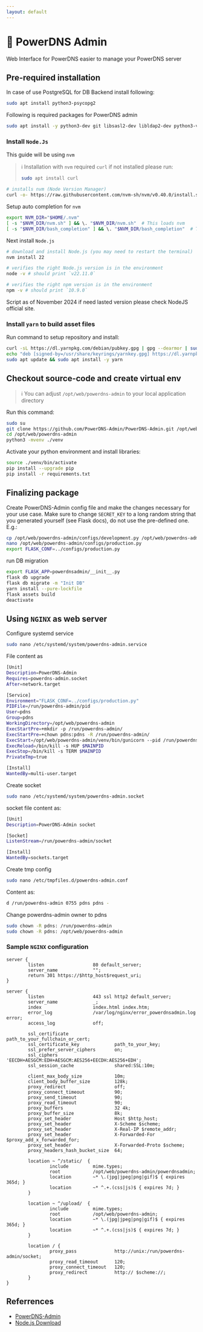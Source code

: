 ```yaml
---
layout: default
---
```

# :book: PowerDNS Admin

Web Interface for PowerDNS easier to manage your PowerDNS server

## Pre-required installation

In case of use PostgreSQL for DB Backend install following:

```sh
sudo apt install python3-psycopg2
```

Following is required packages for PowerDNS admin

```sh
sudo apt install -y python3-dev git libsasl2-dev libldap2-dev python3-venv libmariadb-dev 
```

### Install `Node.Js`

This guide will be using `nvm`

> :information_source: Installation with `nvm` required `curl` if not installed please run:
>
> ``` sh
> sudo apt install curl
> ```

```sh
# installs nvm (Node Version Manager)
curl -o- https://raw.githubusercontent.com/nvm-sh/nvm/v0.40.0/install.sh | bash
```

Setup auto completion for `nvm`

```sh
export NVM_DIR="$HOME/.nvm"
[ -s "$NVM_DIR/nvm.sh" ] && \. "$NVM_DIR/nvm.sh"  # This loads nvm
[ -s "$NVM_DIR/bash_completion" ] && \. "$NVM_DIR/bash_completion"  # This loads nvm bash_completion
```

Next install `Node.js`

```sh
# download and install Node.js (you may need to restart the terminal)
nvm install 22

# verifies the right Node.js version is in the environment
node -v # should print `v22.11.0`

# verifies the right npm version is in the environment
npm -v # should print `10.9.0`
```

Script as of November 2024 if need lasted version please check NodeJS official site.

### Install `yarn` to build asset files

Run command to setup repository and install:

```sh
curl -sL https://dl.yarnpkg.com/debian/pubkey.gpg | gpg --dearmor | sudo tee /usr/share/keyrings/yarnkey.gpg >/dev/null
echo "deb [signed-by=/usr/share/keyrings/yarnkey.gpg] https://dl.yarnpkg.com/debian stable main" | sudo tee /etc/apt/sources.list.d/yarn.list
sudo apt update && sudo apt install -y yarn
```

## Checkout source-code and create virtual env

> :information_source: You can adjust `/opt/web/powerdns-admin` to your local application directory

Run this command:

```sh
sudo su
git clone https://github.com/PowerDNS-Admin/PowerDNS-Admin.git /opt/web/powerdns-admin
cd /opt/web/powerdns-admin
python3 -mvenv ./venv
```

Activate your python environment and install libraries:

```sh
source ./venv/bin/activate
pip install --upgrade pip
pip install -r requirements.txt
```

## Finalizing package

Create PowerDNS-Admin config file and make the changes necessary for your use case. Make sure to change `SECRET_KEY` to a long random string that you generated yourself (see Flask docs), do not use the pre-defined one. E.g.:

```sh
cp /opt/web/powerdns-admin/configs/development.py /opt/web/powerdns-admin/configs/production.py
nano /opt/web/powerdns-admin/configs/production.py
export FLASK_CONF=../configs/production.py
```

run DB migration

```sh
export FLASK_APP=powerdnsadmin/__init__.py
flask db upgrade
flask db migrate -m "Init DB"
yarn install --pure-lockfile
flask assets build
deactivate
```

## Using `NGINX` as web server

Configure systemd service

```sh
sudo nano /etc/systemd/system/powerdns-admin.service
```

File content as

```sh
[Unit]
Description=PowerDNS-Admin
Requires=powerdns-admin.socket
After=network.target

[Service]
Environment="FLASK_CONF=../configs/production.py"
PIDFile=/run/powerdns-admin/pid
User=pdns
Group=pdns
WorkingDirectory=/opt/web/powerdns-admin
ExecStartPre=+mkdir -p /run/powerdns-admin/
ExecStartPre=+chown pdns:pdns -R /run/powerdns-admin/
ExecStart=/opt/web/powerdns-admin/venv/bin/gunicorn --pid /run/powerdns-admin/pid --bind unix:/run/powerdns-admin/socket 'powerdnsadmin:create_app()'
ExecReload=/bin/kill -s HUP $MAINPID
ExecStop=/bin/kill -s TERM $MAINPID
PrivateTmp=true

[Install]
WantedBy=multi-user.target
```

Create socket

```sh
sudo nano /etc/systemd/system/powerdns-admin.socket
```

socket file content as:

```sh
[Unit]
Description=PowerDNS-Admin socket

[Socket]
ListenStream=/run/powerdns-admin/socket

[Install]
WantedBy=sockets.target
```

Create tmp config

```sh
sudo nano /etc/tmpfiles.d/powerdns-admin.conf
```

Content as:

```sh
d /run/powerdns-admin 0755 pdns pdns -
```

Change powerdns-admin owner to pdns

```sh
sudo chown -R pdns: /run/powerdns-admin
sudo chown -R pdns: /opt/web/powerdns-admin
```

### Sample `NGINX` configuration

```nginx
server {
        listen                  80 default_server;
        server_name             "";
        return 301 https://$http_host$request_uri;
}

server {
        listen                  443 ssl http2 default_server;
        server_name             _;
        index                   index.html index.htm;
        error_log               /var/log/nginx/error_powerdnsadmin.log error;
        access_log              off;

        ssl_certificate                 path_to_your_fullchain_or_cert;
        ssl_certificate_key             path_to_your_key;
        ssl_prefer_server_ciphers       on;
        ssl_ciphers                     'EECDH+AESGCM:EDH+AESGCM:AES256+EECDH:AES256+EDH';
        ssl_session_cache               shared:SSL:10m;

        client_max_body_size            10m;
        client_body_buffer_size         128k;
        proxy_redirect                  off;
        proxy_connect_timeout           90;
        proxy_send_timeout              90;
        proxy_read_timeout              90;
        proxy_buffers                   32 4k;
        proxy_buffer_size               8k;
        proxy_set_header                Host $http_host;
        proxy_set_header                X-Scheme $scheme;
        proxy_set_header                X-Real-IP $remote_addr;
        proxy_set_header                X-Forwarded-For $proxy_add_x_forwarded_for;
        proxy_set_header                X-Forwarded-Proto $scheme;
        proxy_headers_hash_bucket_size  64;

        location ~ ^/static/  {
                include         mime.types;
                root            /opt/web/powerdns-admin/powerdnsadmin;
                location        ~* \.(jpg|jpeg|png|gif)$ { expires 365d; }
                location        ~* ^.+.(css|js)$ { expires 7d; }
        }

        location ~ ^/upload/  {
                include         mime.types;
                root            /opt/web/powerdns-admin;
                location        ~* \.(jpg|jpeg|png|gif)$ { expires 365d; }
                location        ~* ^.+.(css|js)$ { expires 7d; }
        }

        location / {
                proxy_pass              http://unix:/run/powerdns-admin/socket;
                proxy_read_timeout      120;
                proxy_connect_timeout   120;
                proxy_redirect          http:// $scheme://;
        }
}
```

## Referrences

- [PowerDNS-Admin](https://github.com/PowerDNS-Admin/PowerDNS-Admin/blob/master/docs/wiki/database-setup/README.md)
- [Node.js Download](https://nodejs.org/en/download/package-manager)
